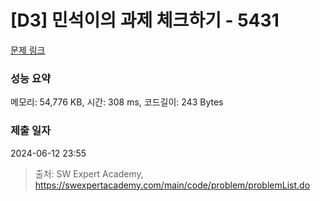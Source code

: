 # [D3] 민석이의 과제 체크하기 - 5431 

[문제 링크](https://swexpertacademy.com/main/code/problem/problemDetail.do?contestProbId=AWVl3rWKDBYDFAXm) 

### 성능 요약

메모리: 54,776 KB, 시간: 308 ms, 코드길이: 243 Bytes

### 제출 일자

2024-06-12 23:55



> 출처: SW Expert Academy, https://swexpertacademy.com/main/code/problem/problemList.do